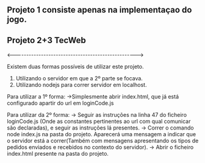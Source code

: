 ## Projeto 1 consiste apenas na implementaçao do jogo.
## Projeto 2+3 TecWeb


<-------------------------------------------------->


Existem duas formas possíveis de utilizar este projeto.
1. Utilizando o servidor em que a 2º parte se focava.
2. Utilizando nodejs para correr servidor em localhost.


Para utilizar a 1º forma:
->Simplesmente abrir index.html, que já está configurado apartir do url em loginCode.js

Para utilizar da 2º forma:
-> Seguir as instruções na linha 47 do ficheiro loginCode.js (Onde as constantes pertinentes 
ao url com qual comunicar são declaradas), e seguir as instruções lá presentes.
-> Correr o comando node index.js na pasta do projeto. Aparecerá uma mensagem a indicar que o
servidor está a correr(Também com mensagens apresentando os tipos de pedidos enviados e recebidos no contexto do servidor).
-> Abrir o ficheiro index.html presente na pasta do projeto.
